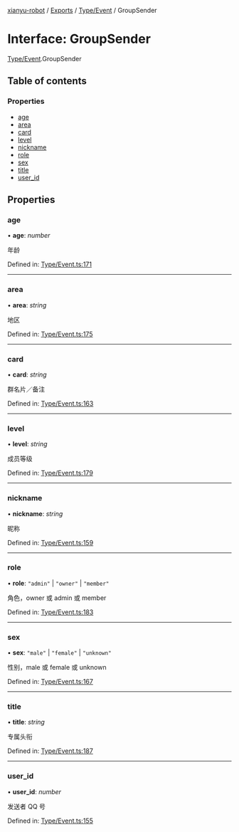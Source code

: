 [xianyu-robot](../README.md) / [Exports](../modules.md) / [Type/Event](../modules/type_event.md) / GroupSender

# Interface: GroupSender

[Type/Event](../modules/type_event.md).GroupSender

## Table of contents

### Properties

- [age](type_event.groupsender.md#age)
- [area](type_event.groupsender.md#area)
- [card](type_event.groupsender.md#card)
- [level](type_event.groupsender.md#level)
- [nickname](type_event.groupsender.md#nickname)
- [role](type_event.groupsender.md#role)
- [sex](type_event.groupsender.md#sex)
- [title](type_event.groupsender.md#title)
- [user\_id](type_event.groupsender.md#user_id)

## Properties

### age

• **age**: *number*

年龄

Defined in: [Type/Event.ts:171](https://github.com/blacktunes/xianyu-robot/blob/2c773a6/src/Type/Event.ts#L171)

___

### area

• **area**: *string*

地区

Defined in: [Type/Event.ts:175](https://github.com/blacktunes/xianyu-robot/blob/2c773a6/src/Type/Event.ts#L175)

___

### card

• **card**: *string*

群名片／备注

Defined in: [Type/Event.ts:163](https://github.com/blacktunes/xianyu-robot/blob/2c773a6/src/Type/Event.ts#L163)

___

### level

• **level**: *string*

成员等级

Defined in: [Type/Event.ts:179](https://github.com/blacktunes/xianyu-robot/blob/2c773a6/src/Type/Event.ts#L179)

___

### nickname

• **nickname**: *string*

昵称

Defined in: [Type/Event.ts:159](https://github.com/blacktunes/xianyu-robot/blob/2c773a6/src/Type/Event.ts#L159)

___

### role

• **role**: ``"admin"`` \| ``"owner"`` \| ``"member"``

角色，owner 或 admin 或 member

Defined in: [Type/Event.ts:183](https://github.com/blacktunes/xianyu-robot/blob/2c773a6/src/Type/Event.ts#L183)

___

### sex

• **sex**: ``"male"`` \| ``"female"`` \| ``"unknown"``

性别，male 或 female 或 unknown

Defined in: [Type/Event.ts:167](https://github.com/blacktunes/xianyu-robot/blob/2c773a6/src/Type/Event.ts#L167)

___

### title

• **title**: *string*

专属头衔

Defined in: [Type/Event.ts:187](https://github.com/blacktunes/xianyu-robot/blob/2c773a6/src/Type/Event.ts#L187)

___

### user\_id

• **user\_id**: *number*

发送者 QQ 号

Defined in: [Type/Event.ts:155](https://github.com/blacktunes/xianyu-robot/blob/2c773a6/src/Type/Event.ts#L155)
